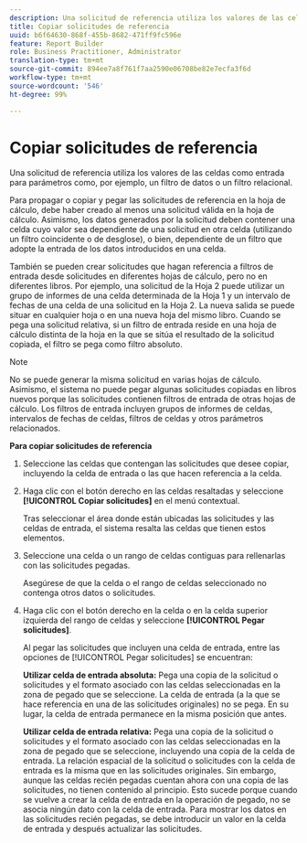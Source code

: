 ```yaml
---
description: Una solicitud de referencia utiliza los valores de las celdas como entrada para parámetros como, por ejemplo, un filtro de datos o un filtro relacional.
title: Copiar solicitudes de referencia
uuid: b6f64630-868f-455b-8682-471ff9fc596e
feature: Report Builder
role: Business Practitioner, Administrator
translation-type: tm+mt
source-git-commit: 894ee7a8f761f7aa2590e06708be82e7ecfa3f6d
workflow-type: tm+mt
source-wordcount: '546'
ht-degree: 99%

---
```



# Copiar solicitudes de referencia

Una solicitud de referencia utiliza los valores de las celdas como entrada para parámetros como, por ejemplo, un filtro de datos o un filtro relacional.

Para propagar o copiar y pegar las solicitudes de referencia en la hoja de cálculo, debe haber creado al menos una solicitud válida en la hoja de cálculo. Asimismo, los datos generados por la solicitud deben contener una celda cuyo valor sea dependiente de una solicitud en otra celda (utilizando un filtro coincidente o de desglose), o bien, dependiente de un filtro que adopte la entrada de los datos introducidos en una celda.

También se pueden crear solicitudes que hagan referencia a filtros de entrada desde solicitudes en diferentes hojas de cálculo, pero no en diferentes libros. Por ejemplo, una solicitud de la Hoja 2 puede utilizar un grupo de informes de una celda determinada de la Hoja 1 y un intervalo de fechas de una celda de una solicitud en la Hoja 2. La nueva salida se puede situar en cualquier hoja o en una nueva hoja del mismo libro. Cuando se pega una solicitud relativa, si un filtro de entrada reside en una hoja de cálculo distinta de la hoja en la que se sitúa el resultado de la solicitud copiada, el filtro se pega como filtro absoluto.

>[!NOTE]
>
>No se puede generar la misma solicitud en varias hojas de cálculo. Asimismo, el sistema no puede pegar algunas solicitudes copiadas en libros nuevos porque las solicitudes contienen filtros de entrada de otras hojas de cálculo. Los filtros de entrada incluyen grupos de informes de celdas, intervalos de fechas de celdas, filtros de celdas y otros parámetros relacionados.

**Para copiar solicitudes de referencia**

1. Seleccione las celdas que contengan las solicitudes que desee copiar, incluyendo la celda de entrada o las que hacen referencia a la celda.
1. Haga clic con el botón derecho en las celdas resaltadas y seleccione **[!UICONTROL Copiar solicitudes]** en el menú contextual.

   Tras seleccionar el área donde están ubicadas las solicitudes y las celdas de entrada, el sistema resalta las celdas que tienen estos elementos.
1. Seleccione una celda o un rango de celdas contiguas para rellenarlas con las solicitudes pegadas.

   Asegúrese de que la celda o el rango de celdas seleccionado no contenga otros datos o solicitudes.
1. Haga clic con el botón derecho en la celda o en la celda superior izquierda del rango de celdas y seleccione **[!UICONTROL Pegar solicitudes]**.

   Al pegar las solicitudes que incluyen una celda de entrada, entre las opciones de [!UICONTROL Pegar solicitudes] se encuentran:

   **Utilizar celda de entrada absoluta:** Pega una copia de la solicitud o solicitudes y el formato asociado con las celdas seleccionadas en la zona de pegado que se seleccione. La celda de entrada (a la que se hace referencia en una de las solicitudes originales) no se pega. En su lugar, la celda de entrada permanece en la misma posición que antes.

   **Utilizar celda de entrada relativa:** Pega una copia de la solicitud o solicitudes y el formato asociado con las celdas seleccionadas en la zona de pegado que se seleccione, incluyendo una copia de la celda de entrada. La relación espacial de la solicitud o solicitudes con la celda de entrada es la misma que en las solicitudes originales. Sin embargo, aunque las celdas recién pegadas cuentan ahora con una copia de las solicitudes, no tienen contenido al principio. Esto sucede porque cuando se vuelve a crear la celda de entrada en la operación de pegado, no se asocia ningún dato con la celda de entrada. Para mostrar los datos en las solicitudes recién pegadas, se debe introducir un valor en la celda de entrada y después actualizar las solicitudes.
